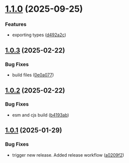 # [1.1.0](https://github.com/js20org/schema/compare/v1.0.3...v1.1.0) (2025-09-25)


### Features

* exporting types ([d492a2c](https://github.com/js20org/schema/commit/d492a2cc4d9e17537b154ee0a7a2448b9f310ac4))

## [1.0.3](https://github.com/js20org/schema/compare/v1.0.2...v1.0.3) (2025-02-22)


### Bug Fixes

* build files ([0e0a077](https://github.com/js20org/schema/commit/0e0a077b8e8b5f9cf3ea987a42fc4087e281f325))

## [1.0.2](https://github.com/js20org/schema/compare/v1.0.1...v1.0.2) (2025-02-22)


### Bug Fixes

* esm and cjs build ([b4193ab](https://github.com/js20org/schema/commit/b4193ab4959ea5cff993f6e3d3052ef5d8b8f979))

## [1.0.1](https://github.com/js20org/schema/compare/v1.0.0...v1.0.1) (2025-01-29)


### Bug Fixes

* trigger new release. Added release workflow ([a0209f2](https://github.com/js20org/schema/commit/a0209f2922b0fcf916926a27d9368a657b6a6ff1))
